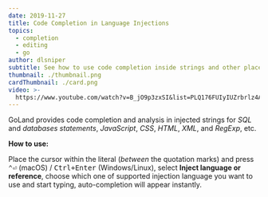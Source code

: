 ```yaml
---
date: 2019-11-27
title: Code Completion in Language Injections
topics:
  - completion
  - editing
  - go
author: dlsniper
subtitle: See how to use code completion inside strings and other places
thumbnail: ./thumbnail.png
cardThumbnail: ./card.png
video: >-
  https://www.youtube.com/watch?v=B_jO9p3zxSI&list=PLQ176FUIyIUZrbrlz4AY1V8VzBJKZyVlW&index=14
---
```


GoLand provides code completion and analysis in injected strings for _SQL_ and
_databases statements_, _JavaScript_, _CSS_, _HTML_, _XML_, and _RegExp_, etc.

**How to use:**

Place the cursor within the literal (_between_ the quotation marks) and press
<kbd>⌃⏎</kbd> (macOS) / <kbd>Ctrl+Enter</kbd> (Windows/Linux), select **Inject language or reference**, choose which one of supported injection language you want to use and start typing, auto-completion will appear instantly.
